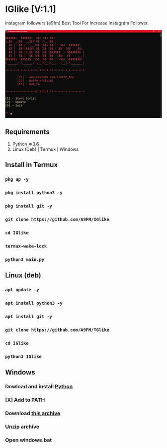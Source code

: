 # IGlike [V:1.1]
instagram followers (a9fm)
Best Tool For Increase Instagram Follower.
<p align="center">
  <img src="https://raw.githubusercontent.com/A9FM/IGlike/main/screenshot.jpg">
</p>

## Requirements
1. Python =>3.6
2. Linux (Deb) | Termux | Windows 

## Install in Termux
### `pkg up -y`
### `pkg install python3 -y`
### `pkg install git -y`
### `git clone https://github.com/A9FM/IGlike`
### `cd IGlike`
### `termux-wake-lock`
### `python3 main.py`

## Linux (deb)
### `apt update -y`
### `apt install python3 -y`
### `apt install git -y`
### `git clone https://github.com/A9FM/TGlike`
### `cd IGlike`
### `python3 IGlike`

## Windows
### Dowload and install <a href="https://www.python.org/downloads/windows/">Python</a>
### [X] Add to PATH
### Download <a href="https://github.com/A9FM/IGlike/archive/refs/heads/main.zip">this archive</a>
### Unzip archive
### Open windows.bat
